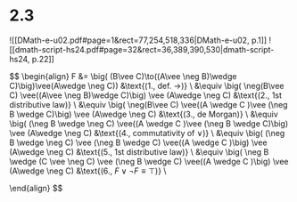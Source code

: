 
# 2.3
![[DMath-e-u02.pdf#page=1&rect=77,254,518,336|DMath-e-u02, p.1]]
![[dmath-script-hs24.pdf#page=32&rect=36,389,390,530|dmath-script-hs24, p.22]]

$$
\begin{align}
F &= \big( (B\vee C)\to((A\vee \neg B)\wedge C)\big)\vee(A\wedge \neg C)) &\text{(1., def. $\to$)} \\
&\equiv \big( \neg(B\vee C) \vee((A\vee \neg B)\wedge C)\big) \vee (A\wedge \neg C) &\text{(2., 1st distributive law)} \\
&\equiv \big( \neg(B\vee C) \vee((A \wedge C )\vee (\neg B \wedge C)\big) \vee (A\wedge \neg C) &\text{(3., de Morgan)} \\
&\equiv \big( (\neg B \wedge \neg C) \vee((A \wedge C )\vee (\neg B \wedge C)\big) \vee (A\wedge \neg C) &\text{(4., commutativity of $\vee$)} \\
&\equiv \big( (\neg B \wedge \neg C) \vee (\neg B \wedge C) \vee((A \wedge C )\big) \vee (A\wedge \neg C) &\text{(5., 1st distributive law)} \\
&\equiv \big( \neg B \wedge (C \vee \neg C) \vee (\neg B \wedge C) \vee((A \wedge C )\big) \vee (A\wedge \neg C) &\text{(6., $F \vee \neg F \equiv \top$)} \\

\end{align}
$$
